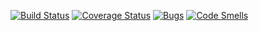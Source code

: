 [![Build Status](https://travis-ci.org/danyakotik228/test3.svg?branch=master)](https://travis-ci.org/zdoroven/Tetris_testing)
[![Coverage Status](https://coveralls.io/repos/github/Danyakotik228/test3/badge.svg?branch=master)](https://coveralls.io/github/Danyakotik228/test3?branch=master)
[![Bugs](https://sonarcloud.io/api/project_badges/measure?project=zdoroven_Tetris_testing&metric=bugs)](https://sonarcloud.io/dashboard?id=zdoroven_Tetris_testing)
[![Code Smells](https://sonarcloud.io/api/project_badges/measure?project=zdoroven_Tetris_testing&metric=code_smells)](https://sonarcloud.io/dashboard?id=zdoroven_Tetris_testing)
